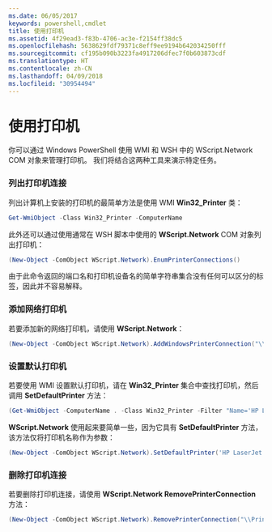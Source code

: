 ```yaml
---
ms.date: 06/05/2017
keywords: powershell,cmdlet
title: 使用打印机
ms.assetid: 4f29ead3-f83b-4706-ac3e-f2154ff38dc5
ms.openlocfilehash: 5638629fdf79371c8eff9ee9194b642034250fff
ms.sourcegitcommit: cf195b090b3223fa4917206dfec7f0b603873cdf
ms.translationtype: HT
ms.contentlocale: zh-CN
ms.lasthandoff: 04/09/2018
ms.locfileid: "30954494"
---
```

# <a name="working-with-printers"></a>使用打印机

你可以通过 Windows PowerShell 使用 WMI 和 WSH 中的 WScript.Network COM 对象来管理打印机。 我们将结合这两种工具来演示特定任务。

### <a name="listing-printer-connections"></a>列出打印机连接

列出计算机上安装的打印机的最简单方法是使用 WMI **Win32_Printer** 类：

```powershell
Get-WmiObject -Class Win32_Printer -ComputerName
```

此外还可以通过使用通常在 WSH 脚本中使用的 **WScript.Network** COM 对象列出打印机：

```powershell
(New-Object -ComObject WScript.Network).EnumPrinterConnections()
```

由于此命令返回的端口名和打印机设备名的简单字符串集合没有任何可以区分的标签，因此并不容易解释。

### <a name="adding-a-network-printer"></a>添加网络打印机

若要添加新的网络打印机，请使用 **WScript.Network**：

```powershell
(New-Object -ComObject WScript.Network).AddWindowsPrinterConnection("\\Printserver01\Xerox5")
```

### <a name="setting-a-default-printer"></a>设置默认打印机

若要使用 WMI 设置默认打印机，请在 **Win32_Printer** 集合中查找打印机，然后调用 **SetDefaultPrinter** 方法：

```powershell
(Get-WmiObject -ComputerName . -Class Win32_Printer -Filter "Name='HP LaserJet 5Si'").SetDefaultPrinter()
```

**WScript.Network** 使用起来要简单一些，因为它具有 **SetDefaultPrinter** 方法，该方法仅将打印机名称作为参数：

```powershell
(New-Object -ComObject WScript.Network).SetDefaultPrinter('HP LaserJet 5Si')
```

### <a name="removing-a-printer-connection"></a>删除打印机连接

若要删除打印机连接，请使用 **WScript.Network RemovePrinterConnection** 方法：

```powershell
(New-Object -ComObject WScript.Network).RemovePrinterConnection("\\Printserver01\Xerox5")
```